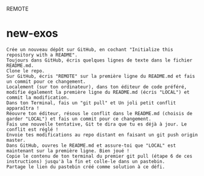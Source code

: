REMOTE
# new-exos
    Crée un nouveau dépôt sur GitHub, en cochant "Initialize this repository with a README".
    Toujours dans GitHub, écris quelques lignes de texte dans le fichier README.md.
    Clone le repo.
    Sur GitHub, écris "REMOTE" sur la première ligne du README.md et fais un commit pour ce changement.
    Localement (sur ton ordinateur), dans ton éditeur de code préféré, modifie également la première ligne du README.md (écris "LOCAL") et commit la modification.
    Dans ton Terminal, fais un "git pull" et Un joli petit conflit apparaîtra !
    Réouvre ton éditeur, résous le conflit dans le README.md (choisis de garder "LOCAL") et fais un commit pour ce changement.
    Fais une nouvelle tentative, Git te dira que tu es déjà à jour. Le conflit est réglé !
    Envoie tes modifications au repo distant en faisant un git push origin master.
    Dans GitHub, ouvres le README.md et assure-toi que "LOCAL" est maintenant sur la première ligne. Bien joué !
    Copie le contenu de ton terminal du premier git pull (étape 6 de ces instructions) jusqu'à la fin et colle-le dans un pastebin.
    Partage le lien du pastebin créé comme solution à ce défi.
